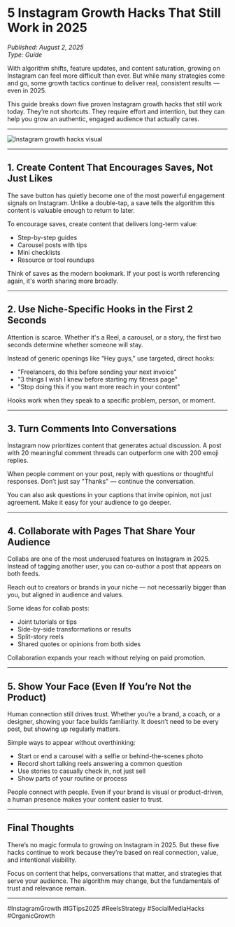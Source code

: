 # 5 Instagram Growth Hacks That Still Work in 2025

*Published: August 2, 2025*  
*Type: Guide*

With algorithm shifts, feature updates, and content saturation, growing on Instagram can feel more difficult than ever. But while many strategies come and go, some growth tactics continue to deliver real, consistent results — even in 2025.

This guide breaks down five proven Instagram growth hacks that still work today. They’re not shortcuts. They require effort and intention, but they can help you grow an authentic, engaged audience that actually cares.

---

![Instagram growth hacks visual](/BlogAssets/cover2.jpg)

---

## 1. Create Content That Encourages Saves, Not Just Likes

The save button has quietly become one of the most powerful engagement signals on Instagram. Unlike a double-tap, a save tells the algorithm this content is valuable enough to return to later.

To encourage saves, create content that delivers long-term value:

- Step-by-step guides  
- Carousel posts with tips  
- Mini checklists  
- Resource or tool roundups  

Think of saves as the modern bookmark. If your post is worth referencing again, it's worth sharing more broadly.

---

## 2. Use Niche-Specific Hooks in the First 2 Seconds

Attention is scarce. Whether it's a Reel, a carousel, or a story, the first two seconds determine whether someone will stay.

Instead of generic openings like “Hey guys,” use targeted, direct hooks:

- "Freelancers, do this before sending your next invoice"  
- "3 things I wish I knew before starting my fitness page"  
- "Stop doing this if you want more reach in your content"  

Hooks work when they speak to a specific problem, person, or moment.

---

## 3. Turn Comments Into Conversations

Instagram now prioritizes content that generates actual discussion. A post with 20 meaningful comment threads can outperform one with 200 emoji replies.

When people comment on your post, reply with questions or thoughtful responses. Don’t just say "Thanks" — continue the conversation.

You can also ask questions in your captions that invite opinion, not just agreement. Make it easy for your audience to go deeper.

---

## 4. Collaborate with Pages That Share Your Audience

Collabs are one of the most underused features on Instagram in 2025. Instead of tagging another user, you can co-author a post that appears on both feeds.

Reach out to creators or brands in your niche — not necessarily bigger than you, but aligned in audience and values.

Some ideas for collab posts:

- Joint tutorials or tips  
- Side-by-side transformations or results  
- Split-story reels  
- Shared quotes or opinions from both sides  

Collaboration expands your reach without relying on paid promotion.

---

## 5. Show Your Face (Even If You’re Not the Product)

Human connection still drives trust. Whether you’re a brand, a coach, or a designer, showing your face builds familiarity. It doesn’t need to be every post, but showing up regularly matters.

Simple ways to appear without overthinking:

- Start or end a carousel with a selfie or behind-the-scenes photo  
- Record short talking reels answering a common question  
- Use stories to casually check in, not just sell  
- Show parts of your routine or process  

People connect with people. Even if your brand is visual or product-driven, a human presence makes your content easier to trust.

---

## Final Thoughts

There’s no magic formula to growing on Instagram in 2025. But these five hacks continue to work because they’re based on real connection, value, and intentional visibility.

Focus on content that helps, conversations that matter, and strategies that serve your audience. The algorithm may change, but the fundamentals of trust and relevance remain.

---

#InstagramGrowth #IGTips2025 #ReelsStrategy #SocialMediaHacks #OrganicGrowth
